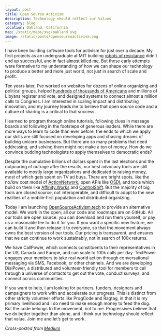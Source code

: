 ```yaml
---
layout: post
title: Open Source Activism
description: Technology should reflect our Values
category: blog
location: Oakland, California
map: /static/maps/svg/oakland.svg
image: /static/posts/opensourceactivism.png
---
```


I have been building software tools for activism for just over a decade. My first projects as an undergraduate at MIT building [robots of resistance](https://thebigroundtable.com/the-robots-of-resistance-667998b10ff0) didn’t end up successful, and in fact [almost killed me](http://www.levinger.net/josh/files/movies/ff_bloopers.mp4). But those early attempts were formative to my understanding of how we can shape our technology to produce a better and more just world, not just in search of scale and profit.

Ten years later, I’ve worked on websites for dozens of online organizing and political groups, helped [hundreds of thousands of Americans](https://hello.vote/) and millions of Libyans register and vote, and designed systems to connect almost a million calls to Congress. I am interested in scaling impact and distributing innovation, and my journey leads me to believe that open source code and a culture of sharing is a critical to that success.

I learned to program through online tutorials, following clues in message boards and following in the footsteps of generous leaders. While there are more ways to learn to code than ever before, the ends to which we apply our skills are still focused on developing apps and chasing dreams of building unicorn businesses. But there are so many problems that need addressing, and solving them might not make a ton of money. How do we convince budding technologists to apply themselves to democratic ends?

Despite the cumulative billions of dollars spent in the last elections and the outpouring of outrage after the results, our best advocacy tools are still available to mostly large organizations and dedicated to raising money, most of which gets spent on TV ad buys. There are bright spots, like the no/low cost model of [ActionNetwork](https://actionnetwork.org), open APIs like [OSDI](http://opensupporter.org), and tools which build on them like [Affinity.Works](http://www.affinity.works) and [ControlShift](http://www.controlshiftlabs.com). But the majority of big tools are closed source, not interoperable, and difficult to adapt to the new realities of a mobile-first population and distributed organizing.

Today I am launching [OpenSourceActivism.tech](https://opensourceactivism.tech) to provide an alternative model. We work in the open; all our code and roadmaps are on GitHub. All our tools are open source: you can download and run them yourself, or pay us a reasonable fee to do it for you. If you want a specific new feature, we can build it and then release it to everyone, so that the movement always owns the best version of our tools. Our pricing is transparent, and ensures that we can continue to work sustainably, not in search of 100x returns.

We have CallPower, which connects constituents to their representatives in the US, Canada and Europe, and can scale to 100k calls per day. TextPower engages your members to take real world action through conversational messaging via SMS, Facebook, or other channels. And we are developing DialPower, a distributed and volunteer-friendly tool for members to call through a universe of contacts to get out the vote, conduct surveys, and connect across communities.

If you want to help, I am looking for partners, funders, designers and campaigners to work with and accelerate our progress. This is distinct from other strictly volunteer efforts like ProgCode and Ragtag, in that it is my primary livelihood and I do need to make enough money to feed the dog. But the code belongs to the movement, not to me. Progressives believe that we do better together than alone, and I think our technology should reflect that value. Join me and let’s get to work.

*Cross-posted from [Medium](https://medium.com/opensourceactivism/what-open-source-activism-means-to-me-8b5f82993b6c)*